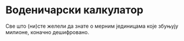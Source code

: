 # Воденичарски калкулатор

Све што (ни)сте желели да знате о мерним јединицама које збуњују милионе, коначно дешифровано.